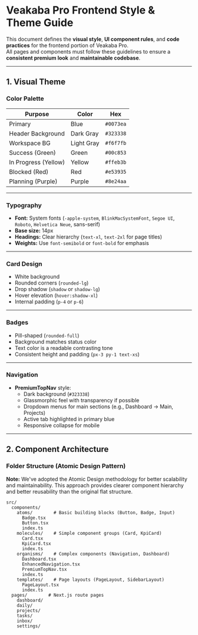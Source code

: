 # Veakaba Pro Frontend Style & Theme Guide

This document defines the **visual style**, **UI component rules**, and **code practices** for the frontend portion of Veakaba Pro.  
All pages and components must follow these guidelines to ensure a **consistent premium look** and **maintainable codebase**.

---

## 1. Visual Theme

### **Color Palette**
| Purpose             | Color       | Hex       |
|---------------------|-------------|-----------|
| Primary             | Blue        | `#0073ea` |
| Header Background   | Dark Gray   | `#323338` |
| Workspace BG        | Light Gray  | `#f6f7fb` |
| Success (Green)     | Green       | `#00c853` |
| In Progress (Yellow)| Yellow      | `#ffeb3b` |
| Blocked (Red)       | Red         | `#e53935` |
| Planning (Purple)   | Purple      | `#8e24aa` |

---

### **Typography**
- **Font:** System fonts (`-apple-system`, `BlinkMacSystemFont`, `Segoe UI`, `Roboto`, `Helvetica Neue`, sans-serif)
- **Base size:** 14px
- **Headings:** Clear hierarchy (`text-xl`, `text-2xl` for page titles)
- **Weights:** Use `font-semibold` or `font-bold` for emphasis

---

### **Card Design**
- White background
- Rounded corners (`rounded-lg`)
- Drop shadow (`shadow` or `shadow-lg`)
- Hover elevation (`hover:shadow-xl`)
- Internal padding (`p-4` or `p-6`)

---

### **Badges**
- Pill-shaped (`rounded-full`)
- Background matches status color
- Text color is a readable contrasting tone
- Consistent height and padding (`px-3 py-1 text-xs`)

---

### **Navigation**
- **PremiumTopNav** style:
  - Dark background (`#323338`)
  - Glassmorphic feel with transparency if possible
  - Dropdown menus for main sections (e.g., Dashboard → Main, Projects)
  - Active tab highlighted in primary blue
  - Responsive collapse for mobile

---

## 2. Component Architecture

### **Folder Structure (Atomic Design Pattern)**

**Note:** We've adopted the Atomic Design methodology for better scalability and maintainability. This approach provides clearer component hierarchy and better reusability than the original flat structure.

```plaintext
src/
  components/
    atoms/        # Basic building blocks (Button, Badge, Input)
      Badge.tsx
      Button.tsx
      index.ts
    molecules/    # Simple component groups (Card, KpiCard)
      Card.tsx
      KpiCard.tsx
      index.ts
    organisms/    # Complex components (Navigation, Dashboard)
      Dashboard.tsx
      EnhancedNavigation.tsx
      PremiumTopNav.tsx
      index.ts
    templates/    # Page layouts (PageLayout, SidebarLayout)
      PageLayout.tsx
      index.ts
  pages/        # Next.js route pages
    dashboard/
    daily/
    projects/
    tasks/
    inbox/
    settings/

